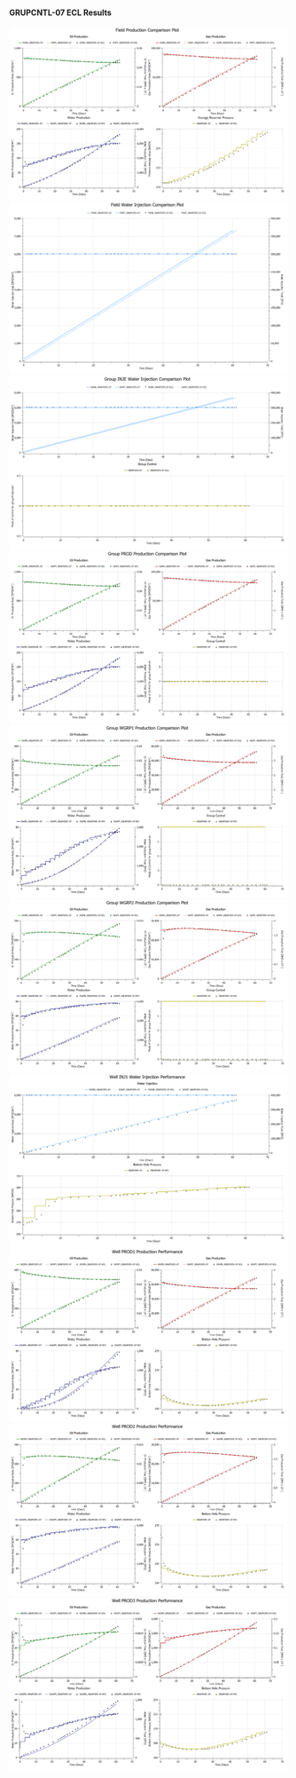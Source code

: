 #### GRUPCNTL-07 ECL Results

![](ECL/GRUPCNTL-07-Field_Production_Comparison_Plot.png)
![](ECL/GRUPCNTL-07-Field_Water_Injection_Comparison_Plot.png)
![](ECL/GRUPCNTL-07-Group_INJE_Water_Injection_Comparison_Plot.png)
![](ECL/GRUPCNTL-07-Group_PROD_Production_Comparison_Plot.png)
![](ECL/GRUPCNTL-07-Group_WGRP1_Production_Comparison_Plot.png)
![](ECL/GRUPCNTL-07-Group_WGRP2_Production_Comparison_Plot.png)
![](ECL/GRUPCNTL-07-Well_INJ1_Water_Injection_Performance.png)
![](ECL/GRUPCNTL-07-Well_PROD1_Production_Performance.png)
![](ECL/GRUPCNTL-07-Well_PROD2_Production_Performance.png)
![](ECL/GRUPCNTL-07-Well_PROD3_Production_Performance.png)
